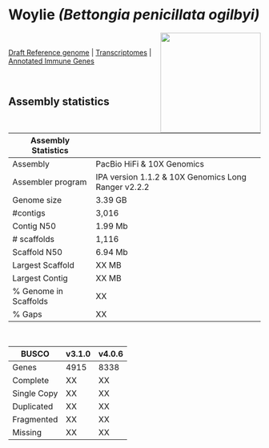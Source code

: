 # **Woylie** *(Bettongia penicillata ogilbyi)* 
<img src = "https://github.com/awgg-lab/australasiangenomes/blob/main/images/Bettongia_pencillata.jpg" width = 200 align = "right">
<br>

[Draft Reference genome]() | [Transcriptomes]() |  [Annotated Immune Genes]()

<br>

## Assembly statistics

| Assembly Statistics |  |
| --- | --- |
| Assembly    | PacBio HiFi & 10X Genomics |
| Assembler program |  IPA version 1.1.2 & 10X Genomics Long Ranger v2.2.2 |
| Genome size | 3.39 GB |
| #contigs | 3,016 |
| Contig N50 | 1.99 Mb |
| # scaffolds | 1,116 |
| Scaffold N50 | 6.94 Mb |
| Largest Scaffold | XX MB |
| Largest Contig | XX MB |
| % Genome in Scaffolds | XX |
| % Gaps | XX |

<br>

| **BUSCO** | **v3.1.0** | **v4.0.6** |
| --- | --- | --- |
| Genes    | 4915 | 8338 |
| Complete    | XX | XX |
| Single Copy |  XX |  XX |
| Duplicated | XX |  XX |
| Fragmented | XX |  XX |
| Missing | XX  |  XX |
